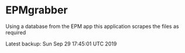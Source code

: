 # EPMgrabber
Using a database from the EPM app this application scrapes the files as required


Latest backup: Sun Sep 29 17:45:01 UTC 2019
